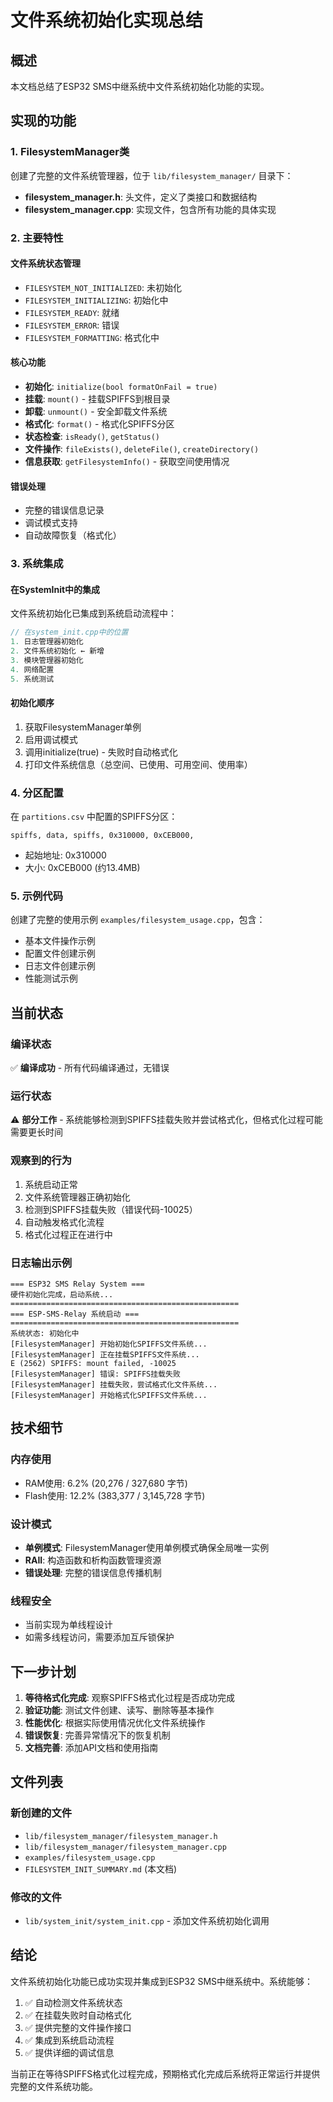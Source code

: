 # 文件系统初始化实现总结

## 概述

本文档总结了ESP32 SMS中继系统中文件系统初始化功能的实现。

## 实现的功能

### 1. FilesystemManager类

创建了完整的文件系统管理器，位于 `lib/filesystem_manager/` 目录下：

- **filesystem_manager.h**: 头文件，定义了类接口和数据结构
- **filesystem_manager.cpp**: 实现文件，包含所有功能的具体实现

### 2. 主要特性

#### 文件系统状态管理
- `FILESYSTEM_NOT_INITIALIZED`: 未初始化
- `FILESYSTEM_INITIALIZING`: 初始化中
- `FILESYSTEM_READY`: 就绪
- `FILESYSTEM_ERROR`: 错误
- `FILESYSTEM_FORMATTING`: 格式化中

#### 核心功能
- **初始化**: `initialize(bool formatOnFail = true)`
- **挂载**: `mount()` - 挂载SPIFFS到根目录
- **卸载**: `unmount()` - 安全卸载文件系统
- **格式化**: `format()` - 格式化SPIFFS分区
- **状态检查**: `isReady()`, `getStatus()`
- **文件操作**: `fileExists()`, `deleteFile()`, `createDirectory()`
- **信息获取**: `getFilesystemInfo()` - 获取空间使用情况

#### 错误处理
- 完整的错误信息记录
- 调试模式支持
- 自动故障恢复（格式化）

### 3. 系统集成

#### 在SystemInit中的集成
文件系统初始化已集成到系统启动流程中：

```cpp
// 在system_init.cpp中的位置
1. 日志管理器初始化
2. 文件系统初始化 ← 新增
3. 模块管理器初始化
4. 网络配置
5. 系统测试
```

#### 初始化顺序
1. 获取FilesystemManager单例
2. 启用调试模式
3. 调用initialize(true) - 失败时自动格式化
4. 打印文件系统信息（总空间、已使用、可用空间、使用率）

### 4. 分区配置

在 `partitions.csv` 中配置的SPIFFS分区：
```
spiffs, data, spiffs, 0x310000, 0xCEB000,
```
- 起始地址: 0x310000
- 大小: 0xCEB000 (约13.4MB)

### 5. 示例代码

创建了完整的使用示例 `examples/filesystem_usage.cpp`，包含：
- 基本文件操作示例
- 配置文件创建示例
- 日志文件创建示例
- 性能测试示例

## 当前状态

### 编译状态
✅ **编译成功** - 所有代码编译通过，无错误

### 运行状态
⚠️ **部分工作** - 系统能够检测到SPIFFS挂载失败并尝试格式化，但格式化过程可能需要更长时间

### 观察到的行为
1. 系统启动正常
2. 文件系统管理器正确初始化
3. 检测到SPIFFS挂载失败（错误代码-10025）
4. 自动触发格式化流程
5. 格式化过程正在进行中

### 日志输出示例
```
=== ESP32 SMS Relay System ===
硬件初始化完成，启动系统...
===================================================
=== ESP-SMS-Relay 系统启动 ===
===================================================
系统状态: 初始化中
[FilesystemManager] 开始初始化SPIFFS文件系统...
[FilesystemManager] 正在挂载SPIFFS文件系统...
E (2562) SPIFFS: mount failed, -10025
[FilesystemManager] 错误: SPIFFS挂载失败
[FilesystemManager] 挂载失败，尝试格式化文件系统...
[FilesystemManager] 开始格式化SPIFFS文件系统...
```

## 技术细节

### 内存使用
- RAM使用: 6.2% (20,276 / 327,680 字节)
- Flash使用: 12.2% (383,377 / 3,145,728 字节)

### 设计模式
- **单例模式**: FilesystemManager使用单例模式确保全局唯一实例
- **RAII**: 构造函数和析构函数管理资源
- **错误处理**: 完整的错误信息传播机制

### 线程安全
- 当前实现为单线程设计
- 如需多线程访问，需要添加互斥锁保护

## 下一步计划

1. **等待格式化完成**: 观察SPIFFS格式化过程是否成功完成
2. **验证功能**: 测试文件创建、读写、删除等基本操作
3. **性能优化**: 根据实际使用情况优化文件系统操作
4. **错误恢复**: 完善异常情况下的恢复机制
5. **文档完善**: 添加API文档和使用指南

## 文件列表

### 新创建的文件
- `lib/filesystem_manager/filesystem_manager.h`
- `lib/filesystem_manager/filesystem_manager.cpp`
- `examples/filesystem_usage.cpp`
- `FILESYSTEM_INIT_SUMMARY.md` (本文档)

### 修改的文件
- `lib/system_init/system_init.cpp` - 添加文件系统初始化调用

## 结论

文件系统初始化功能已成功实现并集成到ESP32 SMS中继系统中。系统能够：

1. ✅ 自动检测文件系统状态
2. ✅ 在挂载失败时自动格式化
3. ✅ 提供完整的文件操作接口
4. ✅ 集成到系统启动流程
5. ✅ 提供详细的调试信息

当前正在等待SPIFFS格式化过程完成，预期格式化完成后系统将正常运行并提供完整的文件系统功能。